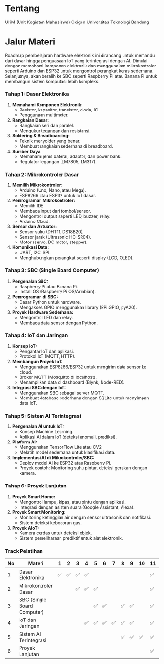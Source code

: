 # Tentang

UKM (Unit Kegiatan Mahasiswa) Oxigen Universitas Teknologi Bandung

# Jalur Materi

Roadmap pembelajaran hardware elektronik ini dirancang untuk memandu dari dasar hingga penguasaan IoT yang terintegrasi dengan AI. Dimulai dengan memahami komponen elektronik dan menggunakan mikrokontroler seperti Arduino dan ESP32 untuk mengontrol perangkat keras sederhana. Selanjutnya, akan beralih ke SBC seperti Raspberry Pi atau Banana Pi untuk membangun sistem komputasi lebih kompleks.

### **Tahap 1: Dasar Elektronika**

1. **Memahami Komponen Elektronik:**
   * Resistor, kapasitor, transistor, dioda, IC.
   * Penggunaan multimeter.
2. **Rangkaian Dasar:**
   * Rangkaian seri dan paralel.
   * Mengukur tegangan dan resistansi.
3. **Soldering & Breadboarding:**
   * Teknik menyolder yang benar.
   * Membuat rangkaian sederhana di breadboard.
4. **Sumber Daya:**
   * Memahami jenis baterai, adaptor, dan power bank.
   * Regulator tegangan (LM7805, LM317).

### **Tahap 2: Mikrokontroler Dasar**

1. **Memilih Mikrokontroler:**
   * Arduino (Uno, Nano, atau Mega).
   * ESP8266 atau ESP32 untuk IoT dasar.
2. **Pemrograman Mikrokontroler:**
   * Memilih IDE
   * Membaca input dari tombol/sensor.
   * Mengontrol output seperti LED, buzzer, relay.
   * Arduino Cloud.
3. **Sensor dan Aktuator:**
   * Sensor suhu (DHT11, DS18B20).
   * Sensor jarak (Ultrasonic HC-SR04).
   * Motor (servo, DC motor, stepper).
4. **Komunikasi Data:**
   * UART, I2C, SPI.
   * Menghubungkan perangkat seperti display (LCD, OLED).

### **Tahap 3: SBC (Single Board Computer)**

1. **Pengenalan SBC:**
   * Raspberry Pi atau Banana Pi.
   * Install OS (Raspberry Pi OS/Armbian).
2. **Pemrograman di SBC:**
   * Dasar Python untuk hardware.
   * Mengakses GPIO menggunakan library (RPi.GPIO, pyA20).
3. **Proyek Hardware Sederhana:**
   * Mengontrol LED dan relay.
   * Membaca data sensor dengan Python.

### **Tahap 4: IoT dan Jaringan**

1. **Konsep IoT:**
   * Pengantar IoT dan aplikasi.
   * Protokol IoT (MQTT, HTTP).
2. **Membangun Proyek IoT:**
   * Menggunakan ESP8266/ESP32 untuk mengirim data sensor ke cloud.
   * Broker MQTT (Mosquitto di localhost).
   * Menampilkan data di dashboard (Blynk, Node-RED).
3. **Integrasi SBC dengan IoT:**
   * Menggunakan SBC sebagai server MQTT.
   * Membuat database sederhana dengan SQLite untuk menyimpan data IoT.

### **Tahap 5: Sistem AI Terintegrasi**

1. **Pengenalan AI untuk IoT:**
   * Konsep Machine Learning.
   * Aplikasi AI dalam IoT (deteksi anomali, prediksi).
2. **Platform AI:**
   * Menggunakan TensorFlow Lite atau CV2.
   * Melatih model sederhana untuk klasifikasi data.
3. **Implementasi AI di Mikrokontroler/SBC:**
   * Deploy model AI ke ESP32 atau Raspberry Pi.
   * Proyek contoh: Monitoring suhu pintar, deteksi gerakan dengan kamera.

### **Tahap 6: Proyek Lanjutan**

1. **Proyek Smart Home:**
   * Mengontrol lampu, kipas, atau pintu dengan aplikasi.
   * Integrasi dengan asisten suara (Google Assistant, Alexa).
2. **Proyek Smart Monitoring:**
   * Monitoring ketinggian air dengan sensor ultrasonik dan notifikasi.
   * Sistem deteksi kebocoran gas.
3. **Proyek AIoT:**
   * Kamera cerdas untuk deteksi objek.
   * Sistem pemeliharaan prediktif untuk alat elektronik.

### Track Pelatihan

| No | Materi                      | 1  | 2  | 3  | 4  | 5  | 6  | 7  | 8  | 9  | 10 | 11 | 12 |
| -- | --------------------------- | -- | -- | -- | -- | -- | -- | -- | -- | -- | -- | -- | -- |
| 1  | Dasar Elektronika           | ✅ | ✅ | ✅ | ✅ |    |    |    |    |    |    | ✅ | ✅ |
| 2  | Mikrokontroler Dasar        |    |    | ✅ | ✅ | ✅ |    |    |    |    |    | ✅ | ✅ |
| 3  | SBC (Single Board Computer) |    |    |    |    | ✅ | ✅ |    | ✅ | ✅ |    | ✅ | ✅ |
| 4  | IoT dan Jaringan            |    |    |    | ✅ | ✅ | ✅ | ✅ | ✅ | ✅ |    | ✅ | ✅ |
| 5  | Sistem AI Terintegrasi      |    |    |    |    |    |    |    | ✅ | ✅ | ✅ | ✅ | ✅ |
| 6  | Proyek Lanjutan             |    |    |    |    |    |    |    |    |    |    | ✅ | ✅ |
